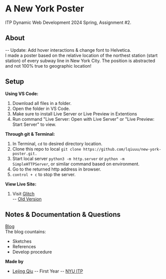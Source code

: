 # A New York Poster
ITP Dynamic Web Development 2024 Spring, Assignment #2.

## About
-- Update: Add hover interactions & change font to Helvetica.<br />
I made a poster based on the relative location of the northest station (start station) of every subway line in New York City. The position is abstracted and not 100% true to geographic location!

## Setup

**Using VS Code:**
1. Download all files in a folder.
2. Open the folder in VS Code.
3. Make sure to install Live Server or Live Preview in Extentions
4. Run command "Live Server: Open with Live Server" or "Live Preview: Start Server" to view.

**Through git & Terminal:**
1. In Terminal, `cd` to desired directory location.
2. Clone this repo to local `git clone https://github.com/lqiuuu/new-york-poster.git.`
3. Start local server `python3 -m http.server` or `python -m SimpleHTTPServer`, or similar command based on environment.
4. Go to the returned http address in browser.
5. `control + c` to stop the server.

**View Live Site:**<br />
1. Visit [Glitch](https://relic-legend-cement.glitch.me)<br />
  -- [Old Version](https://pineapple-bald-abrosaurus.glitch.me)

## Notes & Documentation & Questions
[Blog](https://lejingqiu.notion.site/Assignment-2-5fc274ac831047549fd95ec0ee882823?pvs=4)<br />
The blog countains:
* Sketches
* References
* Develop procedure


**Made by**

* [Lejing Qiu](https://lejingqiu.com) -- First Year -- [NYU ITP](https://itp.nyu.edu)